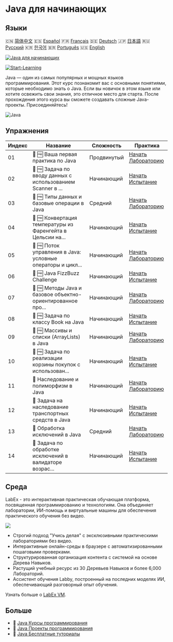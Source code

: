 # Java для начинающих

## Языки

🇨🇳 [简体中文](README_zh.md) 🇪🇸 [Español](README_es.md) 🇫🇷 [Français](README_fr.md) 🇩🇪 [Deutsch](README_de.md) 🇯🇵 [日本語](README_ja.md) 🇷🇺 [Русский](README_ru.md) 🇰🇷 [한국어](README_ko.md) 🇧🇷 [Português](README_pt.md) 🇺🇸 [English](README.md) 

[![Java для начинающих](https://cover-creator.labex.io/java-for-beginners.png?lang=ru)](https://labex.io/ru/courses/java-for-beginners)

[![Start-Learning](https://img.shields.io/badge/Start-Learning-whitesmoke?style=for-the-badge)](https://labex.io/ru/courses/java-for-beginners)

Java — один из самых популярных и мощных языков программирования. Этот курс познакомит вас с основными понятиями, которые необходимо знать о Java. Если вы новичок в этом языке или хотите освежить свои знания, это отличное место для старта. После прохождения этого курса вы сможете создавать сложные Java-проекты. Присоединяйтесь!

![Java](https://img.shields.io/badge/Java-whitesmoke?style=for-the-badge&logo=java)


## Упражнения

|   Индекс | Название                                                    | Сложность   | Практика                                                                                                                                      |
|----------|-------------------------------------------------------------|-------------|-----------------------------------------------------------------------------------------------------------------------------------------------|
|       01 | 📖 🆓 Ваша первая практика по Java                          | Продвинутый | <a target='_blank' href='https://labex.io/ru/tutorials/java-your-first-java-lab-411751'>Начать Лабораторию</a>                                |
|       02 | 🎯 🆓 Задача по вводу данных с использованием Scanner в ... | Начинающий  | <a target='_blank' href='https://labex.io/ru/tutorials/java-java-scanner-input-challenge-413835'>Начать Испытание</a>                         |
|       03 | 📖 🆓 Типы данных и базовые операции в Java                 | Средний     | <a target='_blank' href='https://labex.io/ru/tutorials/java-java-data-types-and-basic-operations-413744'>Начать Лабораторию</a>               |
|       04 | 🎯 🆓 Конвертация температуры из Фаренгейта в Цельсии на... | Начинающий  | <a target='_blank' href='https://labex.io/ru/tutorials/java-java-fahrenheit-to-celsius-conversion-413851'>Начать Испытание</a>                |
|       05 | 📖 🆓 Поток управления в Java: условные операторы и цикл... | Начинающий  | <a target='_blank' href='https://labex.io/ru/tutorials/java-java-control-flow-conditionals-and-loops-413751'>Начать Лабораторию</a>           |
|       06 | 🎯 🆓 Java FizzBuzz Challenge                               | Начинающий  | <a target='_blank' href='https://labex.io/ru/tutorials/java-java-fizzbuzz-challenge-413852'>Начать Испытание</a>                              |
|       07 | 📖 🆓 Методы Java и базовое объектно-ориентированное про... | Начинающий  | <a target='_blank' href='https://labex.io/ru/tutorials/java-java-methods-and-basic-object-oriented-programming-413809'>Начать Лабораторию</a> |
|       08 | 🎯 🆓 Задача по классу Book на Java                         | Начинающий  | <a target='_blank' href='https://labex.io/ru/tutorials/java-java-book-class-challenge-413850'>Начать Испытание</a>                            |
|       09 | 📖 🆓 Массивы и списки (ArrayLists) в Java                  | Начинающий  | <a target='_blank' href='https://labex.io/ru/tutorials/java-java-arrays-and-arraylists-413820'>Начать Лабораторию</a>                         |
|       10 | 🎯 🆓 Задача по реализации корзины покупок с использован... | Начинающий  | <a target='_blank' href='https://labex.io/ru/tutorials/java-java-arraylist-shopping-cart-challenge-413849'>Начать Испытание</a>               |
|       11 | 📖  Наследование и полиморфизм в Java                       | Начинающий  | <a target='_blank' href='https://labex.io/ru/tutorials/java-java-inheritance-and-polymorphism-413825'>Начать Лабораторию</a>                  |
|       12 | 🎯  Задача на наследование транспортных средств в Java      | Начинающий  | <a target='_blank' href='https://labex.io/ru/tutorials/java-java-vehicle-inheritance-challenge-413854'>Начать Испытание</a>                   |
|       13 | 📖  Обработка исключений в Java                             | Средний     | <a target='_blank' href='https://labex.io/ru/tutorials/java-java-exception-handling-413830'>Начать Лабораторию</a>                            |
|       14 | 🎯  Задача по обработке исключений в валидаторе возрас...   | Начинающий  | <a target='_blank' href='https://labex.io/ru/tutorials/java-java-age-validator-exception-challenge-413848'>Начать Испытание</a>               |

## Среда

LabEx - это интерактивная практическая обучающая платформа, посвященная программированию и технологиям. Она объединяет лаборатории, ИИ-помощь и виртуальные машины для обеспечения практического обучения без видео.

![](https://tutorial-screenshot.getvm.io/images/vm-1725247253.png)

- Строгий подход "Учись делая" с эксклюзивными практическими лабораториями без видео.
- Интерактивные онлайн-среды в браузере с автоматизированными пошаговыми проверками.
- Структурированная организация контента с системой на основе Дерева Навыков.
- Растущий учебный ресурс из 30 Деревьев Навыков и более 6,000 Лабораторий.
- Ассистент обучения Labby, построенный на последних моделях ИИ, обеспечивающий разговорный опыт обучения.

Узнать больше о [LabEx VM](https://support.labex.io/using-labex/virtual-machine).

## Больше

- 🔗 [Java Курсы программирования](https://github.com/labex-labs/awesome-programming-courses)
- 🔗 [Java Проекты программирования](https://github.com/labex-labs/awesome-programming-projects)
- 🔗 [Java Бесплатные туториалы](https://github.com/labex-labs/java-free-tutorials)

